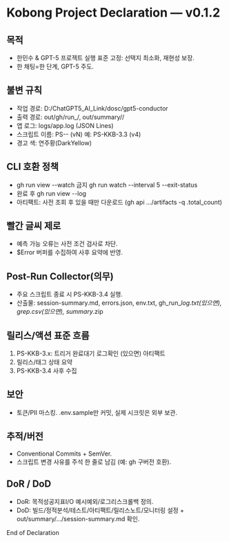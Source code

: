# Kobong Project Declaration — v0.1.2

## 목적
- 한민수 & GPT-5 프로젝트 실행 표준 고정: 선택지 최소화, 재현성 보장.
- 한 채팅=한 단계, GPT-5 주도.

## 불변 규칙
- 작업 경로: D:/ChatGPT5_AI_Link/dosc/gpt5-conductor
- 출력 경로: out/gh/run_<RunID>/, out/summary/<timestamp>/
- 앱 로그: logs/app.log (JSON Lines)
- 스크립트 이름: PS-<BLOCK>-<STEP> (vN)  예: PS-KKB-3.3 (v4)
- 경고 색: 연주황(DarkYellow)

## CLI 호환 정책
- gh run view --watch 금지  gh run watch <runId> --interval 5 --exit-status
- 완료 후 gh run view <runId> --log
- 아티팩트: 사전 조회 후 있을 때만 다운로드 (gh api .../artifacts -q .total_count)

## 빨간 글씨 제로
- 예측 가능 오류는 사전 조건 검사로 차단.
- $Error 버퍼를 수집하여 사후 요약에 반영.

## Post-Run Collector(의무)
- 주요 스크립트 종료 시 PS-KKB-3.4 실행.
- 산출물: session-summary.md, errors.json, env.txt, gh_run_<ID>_log.txt(있으면), grep.csv(있으면), summary_<timestamp>.zip

## 릴리스/액션 표준 흐름
1) PS-KKB-3.x: 트리거  완료대기  로그확인 (있으면) 아티팩트
2) 릴리스/태그 상태 요약
3) PS-KKB-3.4 사후 수집

## 보안
- 토큰/PII 마스킹. .env.sample만 커밋, 실제 시크릿은 외부 보관.

## 추적/버전
- Conventional Commits + SemVer.
- 스크립트 변경 사유를 주석 한 줄로 남김 (예: gh 구버전 호환).

## DoR / DoD
- DoR: 목적성공지표I/O 예시예외/로그리스크롤백 정의.
- DoD: 빌드/정적분석/테스트/아티팩트/릴리스노트/모니터링 설정 + out/summary/.../session-summary.md 확인.

End of Declaration
